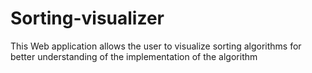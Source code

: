 # Sorting-visualizer

This Web application allows the user to visualize sorting algorithms for better understanding of the implementation of the algorithm

